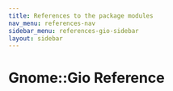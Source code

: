 ```yaml
---
title: References to the package modules
nav_menu: references-nav
sidebar_menu: references-gio-sidebar
layout: sidebar
---
```

# Gnome::Gio Reference
